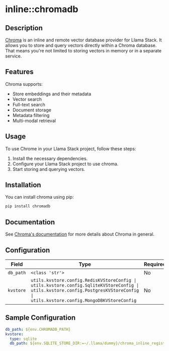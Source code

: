 # inline::chromadb

## Description


[Chroma](https://www.trychroma.com/) is an inline and remote vector
database provider for Llama Stack. It allows you to store and query vectors directly within a Chroma database.
That means you're not limited to storing vectors in memory or in a separate service.

## Features
Chroma supports:
- Store embeddings and their metadata
- Vector search
- Full-text search
- Document storage
- Metadata filtering
- Multi-modal retrieval

## Usage

To use Chrome in your Llama Stack project, follow these steps:

1. Install the necessary dependencies.
2. Configure your Llama Stack project to use chroma.
3. Start storing and querying vectors.

## Installation

You can install chroma using pip:

```bash
pip install chromadb
```

## Documentation
See [Chroma's documentation](https://docs.trychroma.com/docs/overview/introduction) for more details about Chroma in general.



## Configuration

| Field | Type | Required | Default | Description |
|-------|------|----------|---------|-------------|
| `db_path` | `<class 'str'>` | No |  |  |
| `kvstore` | `utils.kvstore.config.RedisKVStoreConfig \| utils.kvstore.config.SqliteKVStoreConfig \| utils.kvstore.config.PostgresKVStoreConfig \| utils.kvstore.config.MongoDBKVStoreConfig` | No | sqlite | Config for KV store backend |

## Sample Configuration

```yaml
db_path: ${env.CHROMADB_PATH}
kvstore:
  type: sqlite
  db_path: ${env.SQLITE_STORE_DIR:=~/.llama/dummy}/chroma_inline_registry.db

```

